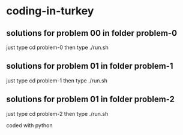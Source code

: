 # coding-in-turkey

## solutions for problem 00 in folder problem-0

just type cd problem-0 then type ./run.sh

## solutions for problem 01 in folder problem-1

just type cd problem-1 then type ./run.sh

## solutions for problem 01 in folder problem-2

just type cd problem-2 then type ./run.sh

coded with python
